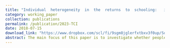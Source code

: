 ```yaml
---
title: "Individual  heterogeneity  in  the  returns  to  schooling:   instrumental  variable quantile  regression"
category: working_paper
collection: publications
permalink: /publication/2023-TCI
date: 2018-07-15
download_link: "https://www.dropbox.com/scl/fi/9sgm8jglerfxtbxv3f0up/Song-2018-Inidividual-heterogeneity-in-the-returns-to-schooling.pdf?rlkey=f3u4olf0ywbch32j52cynplna&dl=0"
abstract: The main focus of this paper is to investigate whether people with varying levels of unobserved ability obtain diﬀerent earnings based on their years of schooling. This paper's contribution to the literature is to use the instrumental quantile regression method to capture the heterogeneity of returns on the twins' sample while controlling for ability and measurement error biases. After controlling all covariates and biases, the range of estimates is between 9 percent and 15 percent. Although there is a weak identiﬁcation problem, the results from both the levels and the proxy models are statistically signiﬁcant. This paper shows the existence of heterogeneity across individuals through the general Wald-type location shift test. This indicates the complementary relationship between education and schooling in the generation of earnings. Furthermore, I check the positive ability bias, negative measurement error, linearity of schooling, and the heterogeneity of returns of other covariates, including age, race, gender, union membership, and tenure.
---
```

